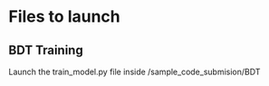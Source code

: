 # Files to launch

## BDT Training

Launch the train_model.py file inside /sample_code_submision/BDT
